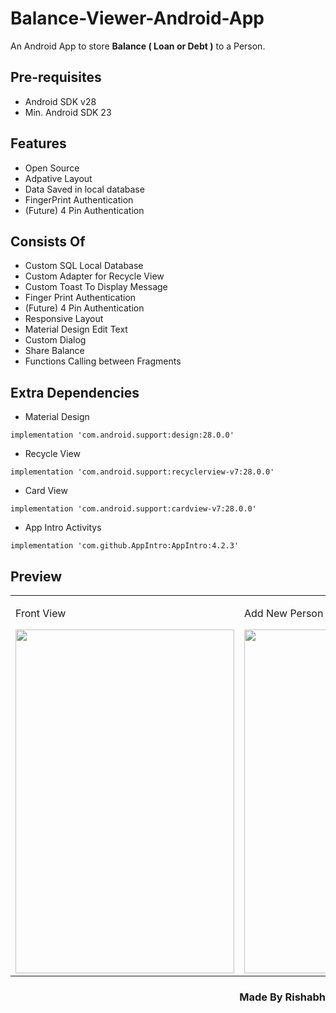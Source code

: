 # Balance-Viewer-Android-App
An Android App to store **Balance ( Loan or Debt )** to a Person.

Pre-requisites
--------------
- Android SDK v28
- Min. Android SDK 23

Features
-------
- Open Source
- Adpative Layout
- Data Saved in local database
- FingerPrint Authentication
- (Future) 4 Pin Authentication

Consists Of
----------------------
- Custom SQL Local Database
- Custom Adapter for Recycle View
- Custom Toast To Display Message
- Finger Print Authentication
- (Future) 4 Pin Authentication
- Responsive Layout
- Material Design Edit Text
- Custom Dialog
- Share Balance
- Functions Calling between Fragments

Extra Dependencies
----------------
- Material Design
```
implementation 'com.android.support:design:28.0.0'
```
- Recycle View
```
implementation 'com.android.support:recyclerview-v7:28.0.0'
```
- Card View
```
implementation 'com.android.support:cardview-v7:28.0.0'
```
- App Intro Activitys
```
implementation 'com.github.AppIntro:AppIntro:4.2.3'
```


Preview
-------
<table>
  <tr>
    <td width="450px">
      <p> Front View </p>
      <img src="https://user-images.githubusercontent.com/38128234/61601924-3a310700-ac55-11e9-9ab3-cadbb7df4513.png" width="350dp" height="550dp">
    </td>
    <td>
      <p> Add New Person </p>
      <img src="https://user-images.githubusercontent.com/38128234/61601942-5634a880-ac55-11e9-960f-06011fc818fc.jpg" width="350dp" height="550dp">
    </td>
  </tr>
  </table>
 
 <h3 align="right">Made By Rishabh</h3>
